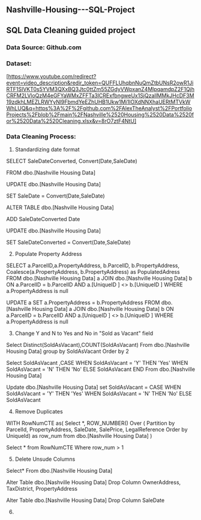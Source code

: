 ## Nashville-Housing---SQL-Project
## SQL Data Cleaning guided project
### Data Source: Github.com

### Dataset: 
[https://www.youtube.com/redirect?event=video_description&redir_token=QUFFLUhqbnNuQmZtbUNsR2owR1JiRTF1SlVKT0s5YVM3QXxBQ3Jtc0ttZm55ZGdyVWpxanZ4MlpqamdpZ2F1QjhCRFM2LVloQzM4eGFYaWMxZFFTa3lCRExfbngweUx1SjQzallMMkJHcDF3M19zdkhLMEZLRWYyNl9FbmdYeEZhUHB1Ukw1Mi1IOXdNNXhaUERtMTVkWWhLUQ&q=https%3A%2F%2Fgithub.com%2FAlexTheAnalyst%2FPortfolioProjects%2Fblob%2Fmain%2FNashville%2520Housing%2520Data%2520for%2520Data%2520Cleaning.xlsx&v=8rO7ztF4NtU]
### Data Cleaning Process:

1.  Standardizing date format

SELECT SaleDateConverted, Convert(Date,SaleDate)

FROM dbo.[Nashville Housing Data]


UPDATE dbo.[Nashville Housing Data]

SET SaleDate = Convert(Date,SaleDate)


ALTER TABLE dbo.[Nashville Housing Data]

ADD SaleDateConverted Date


UPDATE dbo.[Nashville Housing Data]

SET SaleDateConverted  = Convert(Date,SaleDate) 

2.  Populate Property Address

SELECT a.ParcelID,a.PropertyAddress, b.ParcelID, b.PropertyAddress, Coalesce(a.PropertyAddress, b.PropertyAddress) as PopulatedAdress
FROM dbo.[Nashville Housing Data] a
JOIN dbo.[Nashville Housing Data] b
	ON a.ParcelID = b.ParcelID
	AND a.[UniqueID ] <> b.[UniqueID ]
WHERE a.PropertyAddress is null

UPDATE a
SET a.PropertyAddress = b.PropertyAddress
FROM dbo.[Nashville Housing Data] a
JOIN dbo.[Nashville Housing Data] b
	ON a.ParcelID = b.ParcelID
	AND a.[UniqueID ] <> b.[UniqueID ]
WHERE a.PropertyAddress is null

3.  Change Y and N to Yes and No in "Sold as Vacant" field

Select Distinct(SoldAsVacant),COUNT(SoldAsVacant)
From dbo.[Nashville Housing Data]
group by SoldAsVacant
Order by 2

Select SoldAsVacant
,CASE WHEN SoldAsVacant = 'Y' THEN 'Yes'
      WHEN SoldAsVacant = 'N' THEN 'No'
	  ELSE SoldAsVacant
	  END
From dbo.[Nashville Housing Data]

Update dbo.[Nashville Housing Data]
set SoldAsVacant = CASE WHEN SoldAsVacant = 'Y' THEN 'Yes'
      WHEN SoldAsVacant = 'N' THEN 'No'
	  ELSE SoldAsVacant

4.   Remove Duplicates

WITH RowNumCTE as(
Select *,
	ROW_NUMBER() Over (
	Partition by ParcelId,
	PropertyAddress,
	SaleDate,
	SalePrice,
	LegalReference
	Order by
	UniqueId) as row_num
from dbo.[Nashville Housing Data]
)

Select *
from RowNumCTE 
Where row_num > 1

5.  Delete Unsude Columns

Select*
From dbo.[Nashville Housing Data]

Alter Table dbo.[Nashville Housing Data]
Drop Column OwnerAddress, TaxDistrict, PropertyAddress

Alter Table dbo.[Nashville Housing Data]
Drop Column SaleDate

6.
	  





